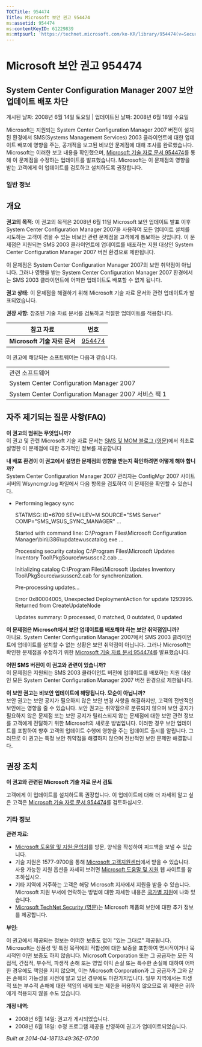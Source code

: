 ```yaml
---
TOCTitle: 954474
Title: Microsoft 보안 권고 954474
ms:assetid: 954474
ms:contentKeyID: 61229839
ms:mtpsurl: 'https://technet.microsoft.com/ko-KR/library/954474(v=Security.10)'
---
```


Microsoft 보안 권고 954474
==========================

System Center Configuration Manager 2007 보안 업데이트 배포 차단
----------------------------------------------------------------

게시된 날짜: 2008년 6월 14일 토요일 | 업데이트된 날짜: 2008년 6월 18일 수요일

Microsoft는 지원되는 System Center Configuration Manager 2007 버전이 설치된 환경에서 SMS(Systems Management Services) 2003 클라이언트에 대한 업데이트 배포에 영향을 주는, 공개적을 보고된 비보안 문제점에 대해 조사를 완료했습니다. Microsoft는 이러한 보고 내용을 확인했으며, [Microsoft 기술 자료 문서 954474](http://support.microsoft.com/kb/954474)를 통해 이 문제점을 수정하는 업데이트를 발표했습니다. Microsoft는 이 문제점의 영향을 받는 고객에게 이 업데이트를 검토하고 설치하도록 권장합니다.

### 일반 정보

개요
----


**권고의 목적:** 이 권고의 목적은 2008년 6월 11일 Microsoft 보안 업데이트 발표 이후 System Center Configuration Manager 2007을 사용하여 모든 업데이트 설치를 시도하는 고객이 겪을 수 있는 비보안 관련 문제점을 고객에게 통보하는 것입니다. 이 문제점은 지원되는 SMS 2003 클라이언트에 업데이트를 배포하는 지원 대상인 System Center Configuration Manager 2007 버전 환경으로 제한됩니다.

이 문제점은 System Center Configuration Manager 2007의 보안 취약점이 아닙니다. 그러나 영향을 받는 System Center Configuration Manager 2007 환경에서는 SMS 2003 클라이언트에 어떠한 업데이트도 배포할 수 없게 됩니다.

**권고 상태:** 이 문제점을 해결하기 위해 Microsoft 기술 자료 문서와 관련 업데이트가 발표되었습니다.

**권장 사항:** 참조된 기술 자료 문서를 검토하고 적절한 업데이트를 적용합니다.

| 참고 자료                    | 번호                                             |
|------------------------------|--------------------------------------------------|
| **Microsoft 기술 자료 문서** | [954474](http://support.microsoft.com/kb/954474) |

이 권고에 해당되는 소프트웨어는 다음과 같습니다.

|                                                      |
|------------------------------------------------------|
| 관련 소프트웨어                                      |
| System Center Configuration Manager 2007             |
| System Center Configuration Manager 2007 서비스 팩 1 |

자주 제기되는 질문 사항(FAQ)
----------------------------


**이 권고의 범위는 무엇입니까?**  
이 권고 및 관련 Microsoft 기술 자료 문서는 [SMS 및 MOM 블로그 (영문)](http://blogs.technet.com/smsandmom/archive/2008/06/12/wsus-offline-scan-catalog-fails-to-sync-on-configmgr-2007.aspx)에서 최초로 설명한 이 문제점에 대한 추가적인 정보를 제공합니다

**내 배포 환경이 이 권고에서 설명한 문제점의 영향을 받는지 확인하려면 어떻게 해야 합니까?**  
System Center Configuration Manager 2007 관리자는 ConfigMgr 2007 사이트 서버의 Wsyncmgr.log 파일에서 다음 항목을 검토하여 이 문제점을 확인할 수 있습니다.

-   Performing legacy sync  

    STATMSG: ID=6709 SEV=I LEV=M SOURCE="SMS Server" COMP="SMS_WSUS_SYNC_MANAGER" …

    Started with command line: C:\Program Files\Microsoft Configuration Manager\bin\i386\updatewuscatalog.exe …

    Processing security catalog C:\Program Files\Microsoft Updates Inventory Tool\PkgSource\wsusscn2.cab ...

    Initializing catalog C:\Program Files\Microsoft Updates Inventory Tool\PkgSource\wsusscn2.cab for synchronization.

    Pre-processing updates...

    Error 0x80004005, Unexpected DeploymentAction for update 1293995. Returned from CreateUpdateNode

    Updates summary: 0 processed, 0 matched, 0 outdated, 0 updated

**이 문제점은 Microsoft에서 보안 업데이트를 배포해야 하는 보안 취약점입니까?**  
아니요. System Center Configuration Manager 2007에서 SMS 2003 클라이언트에 업데이트를 설치할 수 없는 상황은 보안 취약점이 아닙니다. 그러나 Microsoft는 확인한 문제점을 수정하기 위한 [Microsoft 기술 자료 문서 954474](http://support.microsoft.com/kb/954474)를 발표했습니다.

**어떤 SMS 버전이 이 권고와 관련이 있습니까?**  
이 문제점은 지원되는 SMS 2003 클라이언트 버전에 업데이트를 배포하는 지원 대상인 모든 System Center Configuration Manager 2007 버전 환경으로 제한됩니다.

**이 보안 권고는 비보안 업데이트에 해당됩니다. 모순이 아닙니까?**  
보안 권고는 보안 공지가 필요하지 않은 보안 변경 사항을 해결하지만, 고객의 전반적인 보안에는 영향을 줄 수 있습니다. 보안 권고는 취약점으로 분류되지 않으며 보안 공지가 필요하지 않은 문제점 또는 보안 공지가 릴리스되지 않는 문제점에 대한 보안 관련 정보를 고객에게 전달하기 위한 Microsoft의 새로운 방법입니다. 이러한 경우 보안 업데이트를 포함하여 향후 고객의 업데이트 수행에 영향을 주는 업데이트 출시를 알립니다. 그러므로 이 권고는 특정 보안 취약점을 해결하지 않으며 전반적인 보안 문제만 해결합니다.

권장 조치
---------


**이 권고와 관련된 Microsoft 기술 자료 문서 검토**

고객에게 이 업데이트를 설치하도록 권장합니다. 이 업데이트에 대해 더 자세히 알고 싶은 고객은 [Microsoft 기술 자료 문서 954474](http://support.microsoft.com/kb/954474)를 검토하십시오.

### 기타 정보

**관련 자료:**

-   [Microsoft 도움말 및 지원:문의처](https://support.microsoft.com/common/survey.aspx?scid=sw;en;1257&amp;showpage=1&amp;ws=technet&amp;sd=tech)를 방문, 양식을 작성하여 피드백을 보낼 수 있습니다.
-   기술 지원은 1577-9700을 통해 [Microsoft 고객지원센터](http://go.microsoft.com/fwlink/?linkid=21131)에서 받을 수 있습니다. 사용 가능한 지원 옵션을 자세히 보려면 [Microsoft 도움말 및 지원](http://support.microsoft.com/) 웹 사이트를 참조하십시오.
-   기타 지역에 거주하는 고객은 해당 Microsoft 지사에서 지원을 받을 수 있습니다. Microsoft 지원 부서에 연락하는 방법에 대한 자세한 내용은 [국가별 지원](http://go.microsoft.com/fwlink/?linkid=21155)에 나와 있습니다.
-   [Microsoft TechNet Security (영문)](http://go.microsoft.com/fwlink/?linkid=21132)는 Microsoft 제품의 보안에 대한 추가 정보를 제공합니다.

**부인:**

이 권고에서 제공되는 정보는 어떠한 보증도 없이 "있는 그대로" 제공됩니다. Microsoft는 상품성 및 특정 목적에의 적합성에 대한 보증을 포함하여 명시적이거나 묵시적인 어떤 보증도 하지 않습니다. Microsoft Corporation 또는 그 공급자는 모든 직접적, 간접적, 부수적, 파생적 손해 또는 영업 이익 손실 또는 특수한 손실에 대하여 어떠한 경우에도 책임을 지지 않으며, 이는 Microsoft Corporation과 그 공급자가 그와 같은 손해의 가능성을 사전에 알고 있던 경우에도 마찬가지입니다. 일부 지역에서는 파생적 또는 부수적 손해에 대한 책임의 배제 또는 제한을 허용하지 않으므로 위 제한은 귀하에게 적용되지 않을 수도 있습니다.

**개정 내역:**

-   2008년 6월 14일: 권고가 게시되었습니다.
-   2008년 6월 18일: 수정 프로그램 제공을 반영하여 권고가 업데이트되었습니다.

*Built at 2014-04-18T13:49:36Z-07:00*
